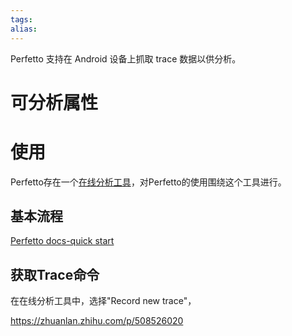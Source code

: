 ```yaml
---
tags: 
alias:
---
```

Perfetto 支持在 Android 设备上抓取 trace 数据以供分析。
# 可分析属性

# 使用
Perfetto存在一个[在线分析工具](https://ui.perfetto.dev/)，对Perfetto的使用围绕这个工具进行。
## 基本流程
[Perfetto docs-quick start](https://perfetto.dev/docs/quickstart/android-tracing)

## 获取Trace命令
在在线分析工具中，选择"Record new trace"，



https://zhuanlan.zhihu.com/p/508526020


